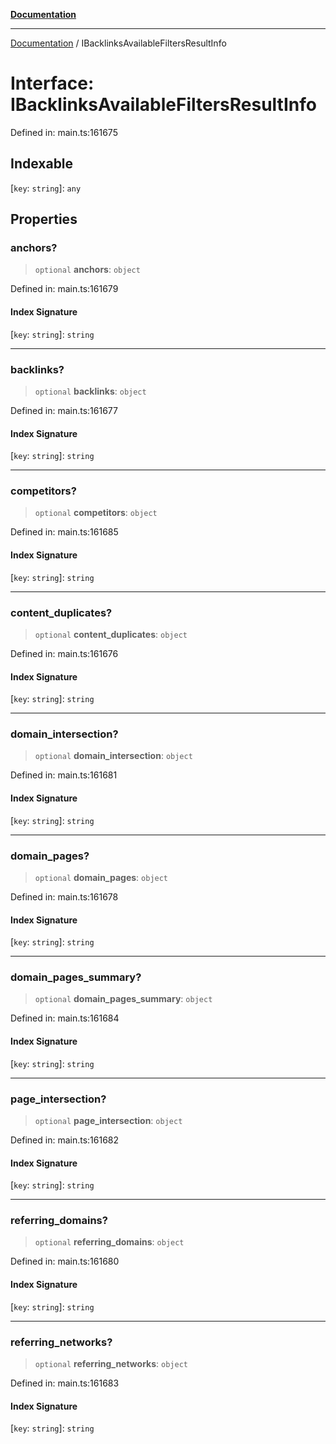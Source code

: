 [**Documentation**](../README.md)

***

[Documentation](../README.md) / IBacklinksAvailableFiltersResultInfo

# Interface: IBacklinksAvailableFiltersResultInfo

Defined in: main.ts:161675

## Indexable

\[`key`: `string`\]: `any`

## Properties

### anchors?

> `optional` **anchors**: `object`

Defined in: main.ts:161679

#### Index Signature

\[`key`: `string`\]: `string`

***

### backlinks?

> `optional` **backlinks**: `object`

Defined in: main.ts:161677

#### Index Signature

\[`key`: `string`\]: `string`

***

### competitors?

> `optional` **competitors**: `object`

Defined in: main.ts:161685

#### Index Signature

\[`key`: `string`\]: `string`

***

### content\_duplicates?

> `optional` **content\_duplicates**: `object`

Defined in: main.ts:161676

#### Index Signature

\[`key`: `string`\]: `string`

***

### domain\_intersection?

> `optional` **domain\_intersection**: `object`

Defined in: main.ts:161681

#### Index Signature

\[`key`: `string`\]: `string`

***

### domain\_pages?

> `optional` **domain\_pages**: `object`

Defined in: main.ts:161678

#### Index Signature

\[`key`: `string`\]: `string`

***

### domain\_pages\_summary?

> `optional` **domain\_pages\_summary**: `object`

Defined in: main.ts:161684

#### Index Signature

\[`key`: `string`\]: `string`

***

### page\_intersection?

> `optional` **page\_intersection**: `object`

Defined in: main.ts:161682

#### Index Signature

\[`key`: `string`\]: `string`

***

### referring\_domains?

> `optional` **referring\_domains**: `object`

Defined in: main.ts:161680

#### Index Signature

\[`key`: `string`\]: `string`

***

### referring\_networks?

> `optional` **referring\_networks**: `object`

Defined in: main.ts:161683

#### Index Signature

\[`key`: `string`\]: `string`
